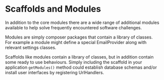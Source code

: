 Scaffolds and Modules
=====================

In addition to the core modules there are a wide range of additional modules available to
help solve frequently encountered software challenges.

Modules are simply composer packages that contain a library of classes. For example a module
might define a special EmailProvider along with relevant settings classes.

Scaffolds like modules contain a library of classes, but in addition contain some ready to
use behaviours. Simply including the scaffold in your application `getModules()` method
could establish database schemas and/or install user interfaces by registering UrlHandlers.


